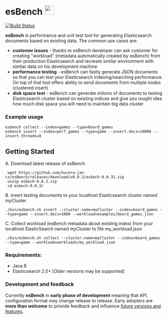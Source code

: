 # esBench <img src="https://raw.githubusercontent.com/kucera-jan-cz/esBench/master/esbench_logo.png"  width="30" height="30" />

[![Build Status](https://travis-ci.org/kucera-jan-cz/esBench.svg?branch=master)](https://travis-ci.org/kucera-jan-cz/esBench)

**esBench** is performance and unit test tool for generating Elasticsearch documents based on existing data. 
The common use cases are:
- **customer issues** - thanks to esBench developer can ask customer for creating "workload" (metadata automatically created by esBench) from their production Elasticsearch and recreate similar environment with similar data on his development machine
- **performance testing** - esBench can fastly generate JSON documents so that you can test your Elasticsearch indexing/searching performance. On top of that tool offers ability to send documents from multiple nodes (clustered insert)
- **disk space test** - esBench can generate milions of documents to testing Elasticsearch cluster based on existing indices and give you rought idea how much disk space you will need to maintain big data cluster

### Example usage
````
esbench collect --index=games --type=board_games
esbench insert --index=perf_games --type=game --insert.docs=10000 --insert.threads=8
````

## Getting Started
A. Download latest release of esBench
```
 wget https://github.com/kucera-jan-cz/esBench/releases/download/v0.0.3/esbech-0.0.32.zip
 unzip esbech-0.0.3.zip
 cd esbech-0.0.3/
```
B. Insert testing documents to your localhost Elasticsearch cluster named myCluster
```
./bin/esbench.sh insert --cluster.name=myCluster --index=board_games --type=game --insert.docs=1000 --workload=examples/board_games.json
```
C. Collect workload (esBench metadata about existing index) from your localhost ElasticSearch named myCluster to file my_workload.json
```
./bin/esbench.sh collect --cluster.name=myCluster --index=board_games --type=game --workload=workloads/my_workload.json
```

### Requirements:
* Java 8
* Elasticsearch 2.0+ [Older versions may be supported]
 
### Development and feedback
Currently **esBench** in **early phase of development** meaning that API, configuration format may change release to release. Early adopters are **more than welcome** to provide feedback and influence [future versions and features](https://github.com/kucera-jan-cz/esBench/wiki/Future-features).
